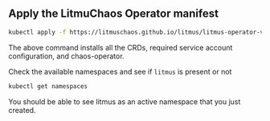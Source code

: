 <br>

## Apply the LitmuChaos Operator manifest

```bash
kubectl apply -f https://litmuschaos.github.io/litmus/litmus-operator-v1.7.0.yaml
```

The above command installs all the CRDs, required service account configuration, and chaos-operator.

Check the available namespaces and see if `litmus` is present or not

```bash
kubectl get namespaces
```

You should be able to see litmus as an active namespace that you just created.
